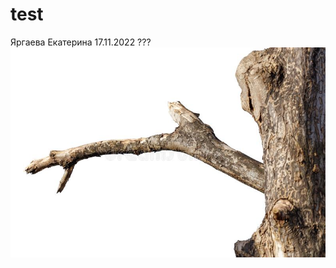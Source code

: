 # test
Яргаева Екатерина
17.11.2022
???
![Ветка](https://github.com/yargaevaekaterina/test/raw/feature-readme-image/assets/images/branch.jpg)